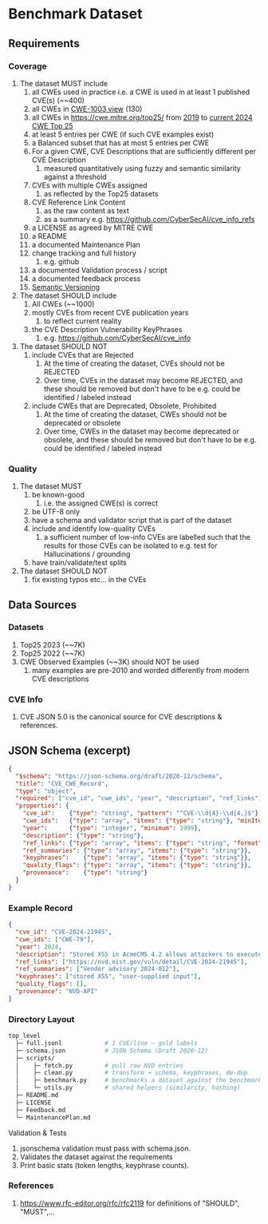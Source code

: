 # Benchmark Dataset

## Requirements


### Coverage

1. The dataset MUST include 
   1. all CWEs used in practice i.e. a CWE is used in at least 1 published CVE(s) (~~400)
   2. all CWEs in [CWE-1003 view](https://cwe.mitre.org/data/definitions/1003.html) (130)
   3. all CWEs in https://cwe.mitre.org/top25/ from [2019](https://cwe.mitre.org/top25/archive/) to [current 2024 CWE Top 25](https://cwe.mitre.org/top25/index.html) 
   4. at least 5 entries per CWE (if such CVE examples exist)
   5. a Balanced subset that has at most 5 entries per CWE
   6. For a given CWE, CVE Descriptions that are sufficiently different per CVE Description 
      1. measured quantitatively using fuzzy and semantic similarity against a threshold
   7. CVEs with multiple CWEs assigned
      1. as reflected by the Top25 datasets
   8. CVE Reference Link Content 
      1. as the raw content as text
      2. as a summary e.g. https://github.com/CyberSecAI/cve_info_refs
   9. a LICENSE as agreed by MITRE CWE
   10. a README
   11. a documented Maintenance Plan
   12. change tracking and full history
       1.  e.g. github
   13. a documented Validation process / script
   14. a documented feedback process
   15. [Semantic Versioning](https://semver.org/)
2. The dataset SHOULD include 
   1. All CWEs (~~1000)
   2. mostly CVEs from recent CVE publication years
       1.  to reflect current reality
   3.  the CVE Description Vulnerability KeyPhrases
       1.  e.g. https://github.com/CyberSecAI/cve_info
3.  The dataset SHOULD NOT 
    1.  include CVEs that are Rejected
        1. At the time of creating the dataset, CVEs should not be REJECTED
        2. Over time, CVEs in the dataset may become REJECTED, and these should be removed but don't have to be e.g. could be identified / labeled instead
    2.  include CWEs that are Deprecated, Obsolete, Prohibited
        1. At the time of creating the dataset, CWEs should not be deprecated or obsolete
        2. Over time, CWEs in the dataset may become deprecated or obsolete, and these should be removed but don't have to be e.g. could be identified / labeled instead


### Quality

1. The dataset MUST 
   1. be known-good 
      1. i.e. the assigned CWE(s) is correct
   2. be UTF-8 only 
   3. have a schema and validator script that is part of the dataset
   4. include and identify low-quality CVEs 
      1. a sufficient number of low-info CVEs are labelled such that the results for those CVEs can be isolated to e.g. test for Hallucinations / grounding
   5. have train/validate/test splits
2. The dataset SHOULD NOT 
   1. fix existing typos etc... in the CVEs



## Data Sources

### Datasets

1. Top25 2023 (~~7K)
2. Top25 2022 (~~7K)
3. CWE Observed Examples (~~3K) should NOT be used
   1. many examples are pre-2010 and worded differently from modern CVE descriptions


### CVE Info
1. CVE JSON 5.0 is the canonical source for CVE descriptions & references.


## JSON Schema (excerpt)

```json
{
  "$schema": "https://json-schema.org/draft/2020-12/schema",
  "title": "CVE_CWE_Record",
  "type": "object",
  "required": ["cve_id", "cwe_ids", "year", "description", "ref_links"],
  "properties": {
    "cve_id":    {"type": "string", "pattern": "^CVE-\\d{4}-\\d{4,}$"},
    "cwe_ids":   {"type": "array", "items": {"type": "string"}, "minItems": 1},
    "year":      {"type": "integer", "minimum": 1999},
    "description": {"type": "string"},
    "ref_links": {"type": "array", "items": {"type": "string", "format": "uri"}},
    "ref_summaries": {"type": "array", "items": {"type": "string"}},
    "keyphrases":    {"type": "array", "items": {"type": "string"}},
    "quality_flags": {"type": "array", "items": {"type": "string"}},
    "provenance":    {"type": "string"}
  }
}
```

### Example Record
```json
{
  "cve_id": "CVE-2024-21945",
  "cwe_ids": ["CWE-79"],
  "year": 2024,
  "description": "Stored XSS in AcmeCMS 4.2 allows attackers to execute arbitrary JavaScript via the title field…",
  "ref_links": ["https://nvd.nist.gov/vuln/detail/CVE-2024-21945"],
  "ref_summaries": ["Vendor advisory 2024‑012"],
  "keyphrases": ["stored XSS", "user‑supplied input"],
  "quality_flags": [],
  "provenance": "NVD‑API"
}
```

### Directory Layout
```bash
top_level
  ├─ full.jsonl            # 1 CVE/line – gold labels
  ├─ schema.json           # JSON Schema (Draft 2020‑12)
  ├─ scripts/
  │    ├─ fetch.py         # pull raw NVD entries
  │    ├─ clean.py         # transform → schema, keyphrases, de‑dup
  │    ├─ benchmark.py     # benchmarks a dataset against the benchmark
  │    └─ utils.py         # shared helpers (similarity, hashing)
  ├─ README.md
  ├─ LICENSE
  ├─ Feedback.md
  └─ MaintenancePlan.md

````


Validation & Tests
1. jsonschema validation must pass with schema.json.
2. Validates the dataset against the requirements
2. Print basic stats (token lengths, keyphrase counts).
### References
1. https://www.rfc-editor.org/rfc/rfc2119 for definitions of "SHOULD", "MUST",...